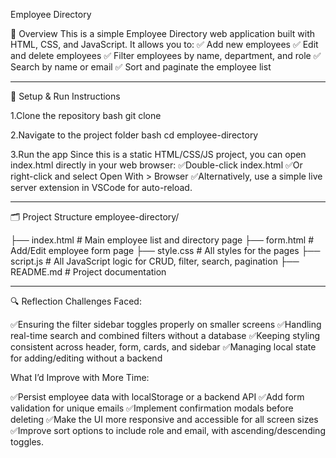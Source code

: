 Employee Directory

📌 Overview
This is a simple Employee Directory web application built with HTML, CSS, and JavaScript. It allows you to:
✅ Add new employees
✅ Edit and delete employees
✅ Filter employees by name, department, and role
✅ Search by name or email
✅ Sort and paginate the employee list

---

🚀 Setup & Run Instructions

1.Clone the repository
bash
git clone <your-repo-url>

2.Navigate to the project folder
bash
cd employee-directory

3.Run the app
Since this is a static HTML/CSS/JS project, you can open index.html directly in your web browser:
✅Double-click index.html
✅Or right-click and select Open With > Browser
✅Alternatively, use a simple live server extension in VSCode for auto-reload.

---

🗂️ Project Structure
employee-directory/

├── index.html # Main employee list and directory page
├── form.html # Add/Edit employee form page
├── style.css # All styles for the pages
├── script.js # All JavaScript logic for CRUD, filter, search, pagination
├── README.md # Project documentation

---

🔍 Reflection
Challenges Faced:

✅Ensuring the filter sidebar toggles properly on smaller screens
✅Handling real-time search and combined filters without a database
✅Keeping styling consistent across header, form, cards, and sidebar
✅Managing local state for adding/editing without a backend

What I’d Improve with More Time:

✅Persist employee data with localStorage or a backend API
✅Add form validation for unique emails
✅Implement confirmation modals before deleting
✅Make the UI more responsive and accessible for all screen sizes
✅Improve sort options to include role and email, with ascending/descending toggles.
